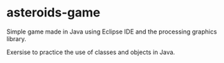 # asteroids-game
Simple game made in Java using Eclipse IDE and the processing graphics library.

Exersise to practice the use of classes and objects in Java.

